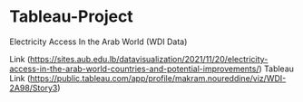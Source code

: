 # Tableau-Project
Electricity Access In the Arab World (WDI Data)

Link (https://sites.aub.edu.lb/datavisualization/2021/11/20/electricity-access-in-the-arab-world-countries-and-potential-improvements/)
Tableau Link (https://public.tableau.com/app/profile/makram.noureddine/viz/WDI-2A98/Story3)
